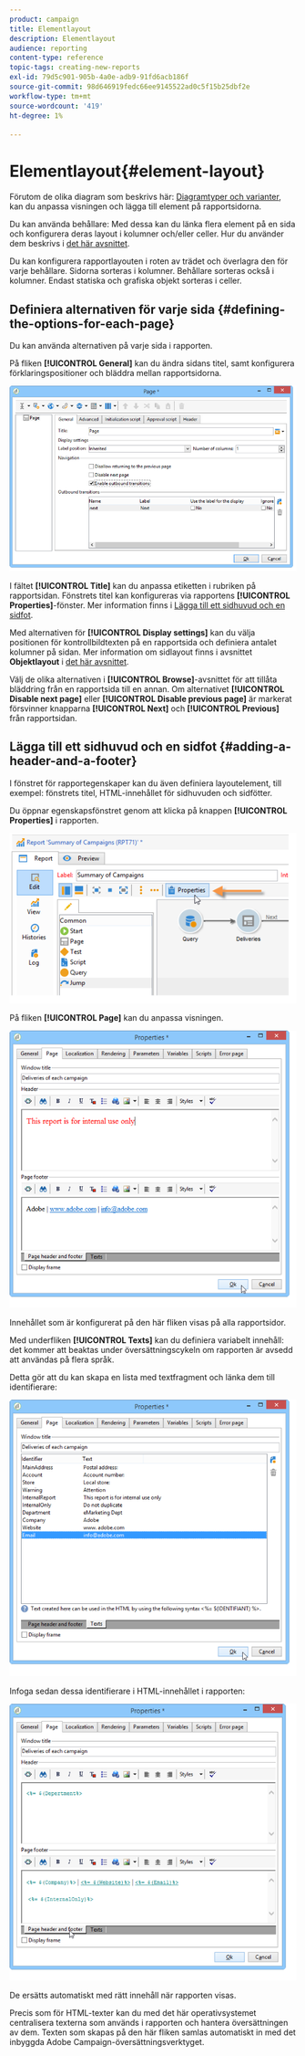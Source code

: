 ```yaml
---
product: campaign
title: Elementlayout
description: Elementlayout
audience: reporting
content-type: reference
topic-tags: creating-new-reports
exl-id: 79d5c901-905b-4a0e-adb9-91fd6acb186f
source-git-commit: 98d646919fedc66ee9145522ad0c5f15b25dbf2e
workflow-type: tm+mt
source-wordcount: '419'
ht-degree: 1%

---
```


# Elementlayout{#element-layout}

Förutom de olika diagram som beskrivs här: [Diagramtyper och varianter](../../reporting/using/creating-a-chart.md#chart-types-and-variants), kan du anpassa visningen och lägga till element på rapportsidorna.

Du kan använda behållare: Med dessa kan du länka flera element på en sida och konfigurera deras layout i kolumner och/eller celler. Hur du använder dem beskrivs i [det här avsnittet](../../web/using/defining-web-forms-layout.md#creating-containers).

Du kan konfigurera rapportlayouten i roten av trädet och överlagra den för varje behållare. Sidorna sorteras i kolumner. Behållare sorteras också i kolumner. Endast statiska och grafiska objekt sorteras i celler.

## Definiera alternativen för varje sida {#defining-the-options-for-each-page}

Du kan använda alternativen på varje sida i rapporten.

På fliken **[!UICONTROL General]** kan du ändra sidans titel, samt konfigurera förklaringspositioner och bläddra mellan rapportsidorna.

![](assets/s_ncs_advuser_report_wizard_022.png)

I fältet **[!UICONTROL Title]** kan du anpassa etiketten i rubriken på rapportsidan. Fönstrets titel kan konfigureras via rapportens **[!UICONTROL Properties]**-fönster. Mer information finns i [Lägga till ett sidhuvud och en sidfot](#adding-a-header-and-a-footer).

Med alternativen för **[!UICONTROL Display settings]** kan du välja positionen för kontrollbildtexten på en rapportsida och definiera antalet kolumner på sidan. Mer information om sidlayout finns i avsnittet **Objektlayout** i [det här avsnittet](../../web/using/defining-web-forms-layout.md#positioning-the-fields-on-the-page).

Välj de olika alternativen i **[!UICONTROL Browse]**-avsnittet för att tillåta bläddring från en rapportsida till en annan. Om alternativet **[!UICONTROL Disable next page]** eller **[!UICONTROL Disable previous page]** är markerat försvinner knapparna **[!UICONTROL Next]** och **[!UICONTROL Previous]** från rapportsidan.

## Lägga till ett sidhuvud och en sidfot {#adding-a-header-and-a-footer}

I fönstret för rapportegenskaper kan du även definiera layoutelement, till exempel: fönstrets titel, HTML-innehållet för sidhuvuden och sidfötter.

Du öppnar egenskapsfönstret genom att klicka på knappen **[!UICONTROL Properties]** i rapporten.

![](assets/reporting_properties.png)

På fliken **[!UICONTROL Page]** kan du anpassa visningen.

![](assets/s_ncs_advuser_report_properties_04.png)

Innehållet som är konfigurerat på den här fliken visas på alla rapportsidor.

Med underfliken **[!UICONTROL Texts]** kan du definiera variabelt innehåll: det kommer att beaktas under översättningscykeln om rapporten är avsedd att användas på flera språk.

Detta gör att du kan skapa en lista med textfragment och länka dem till identifierare:

![](assets/s_ncs_advuser_report_properties_04a.png)

Infoga sedan dessa identifierare i HTML-innehållet i rapporten:

![](assets/s_ncs_advuser_report_properties_04b.png)

De ersätts automatiskt med rätt innehåll när rapporten visas.

Precis som för HTML-texter kan du med det här operativsystemet centralisera texterna som används i rapporten och hantera översättningen av dem. Texten som skapas på den här fliken samlas automatiskt in med det inbyggda Adobe Campaign-översättningsverktyget.
